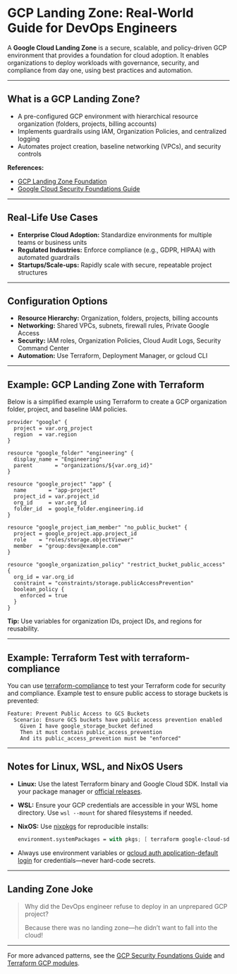 # GCP Landing Zone: Real-World Guide for DevOps Engineers

A **Google Cloud Landing Zone** is a secure, scalable, and policy-driven GCP environment that provides a foundation for cloud adoption. It enables organizations to deploy workloads with governance, security, and compliance from day one, using best practices and automation.

---

## What is a GCP Landing Zone?

- A pre-configured GCP environment with hierarchical resource organization (folders, projects, billing accounts)
- Implements guardrails using IAM, Organization Policies, and centralized logging
- Automates project creation, baseline networking (VPCs), and security controls

**References:**

- [GCP Landing Zone Foundation](https://cloud.google.com/architecture/landing-zones)
- [Google Cloud Security Foundations Guide](https://cloud.google.com/architecture/security-foundations)

---

## Real-Life Use Cases

- **Enterprise Cloud Adoption:** Standardize environments for multiple teams or business units
- **Regulated Industries:** Enforce compliance (e.g., GDPR, HIPAA) with automated guardrails
- **Startups/Scale-ups:** Rapidly scale with secure, repeatable project structures

---

## Configuration Options

- **Resource Hierarchy:** Organization, folders, projects, billing accounts
- **Networking:** Shared VPCs, subnets, firewall rules, Private Google Access
- **Security:** IAM roles, Organization Policies, Cloud Audit Logs, Security Command Center
- **Automation:** Use Terraform, Deployment Manager, or gcloud CLI

---

## Example: GCP Landing Zone with Terraform

Below is a simplified example using Terraform to create a GCP organization folder, project, and baseline IAM policies.

```hcl
provider "google" {
  project = var.org_project
  region  = var.region
}

resource "google_folder" "engineering" {
  display_name = "Engineering"
  parent       = "organizations/${var.org_id}"
}

resource "google_project" "app" {
  name       = "app-project"
  project_id = var.project_id
  org_id     = var.org_id
  folder_id  = google_folder.engineering.id
}

resource "google_project_iam_member" "no_public_bucket" {
  project = google_project.app.project_id
  role    = "roles/storage.objectViewer"
  member  = "group:devs@example.com"
}

resource "google_organization_policy" "restrict_bucket_public_access" {
  org_id = var.org_id
  constraint = "constraints/storage.publicAccessPrevention"
  boolean_policy {
    enforced = true
  }
}
```

**Tip:** Use variables for organization IDs, project IDs, and regions for reusability.

---

## Example: Terraform Test with terraform-compliance

You can use [terraform-compliance](https://terraform-compliance.com/) to test your Terraform code for security and compliance. Example test to ensure public access to storage buckets is prevented:

```gherkin
Feature: Prevent Public Access to GCS Buckets
  Scenario: Ensure GCS buckets have public access prevention enabled
    Given I have google_storage_bucket defined
    Then it must contain public_access_prevention
    And its public_access_prevention must be "enforced"
```

---

## Notes for Linux, WSL, and NixOS Users

- **Linux:** Use the latest Terraform binary and Google Cloud SDK. Install via your package manager or [official releases](https://developer.hashicorp.com/terraform/downloads).
- **WSL:** Ensure your GCP credentials are accessible in your WSL home directory. Use `wsl --mount` for shared filesystems if needed.
- **NixOS:** Use [nixpkgs](https://search.nixos.org/packages) for reproducible installs:

  ```nix
  environment.systemPackages = with pkgs; [ terraform google-cloud-sdk ];
  ```

- Always use environment variables or [gcloud auth application-default login](https://cloud.google.com/sdk/gcloud/reference/auth/application-default/login) for credentials—never hard-code secrets.

---

## Landing Zone Joke

> Why did the DevOps engineer refuse to deploy in an unprepared GCP project?
>
> Because there was no landing zone—he didn’t want to fall into the cloud!

---

For more advanced patterns, see the [GCP Security Foundations Guide](https://cloud.google.com/architecture/security-foundations) and [Terraform GCP modules](https://registry.terraform.io/namespaces/terraform-google-modules).
